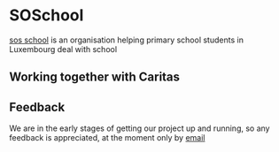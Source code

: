 # SOSchool

[sos school](https://www.sos-school.org) is an organisation helping primary school students in Luxembourg deal with school


## Working together with Caritas


## Feedback

We are in the early stages of getting our project up and running, so any feedback is appreciated, at the moment only by [email](mailto:soschool@protonmail.com)

